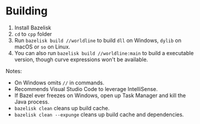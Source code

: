 # Building

1. Install Bazelisk
2. `cd` to `cpp` folder
3. Run `bazelisk build //worldline` to build `dll` on Windows, `dylib` on macOS or `so` on Linux.
4. You can also run `bazelisk build //worldline:main` to build a executable version, though curve expressions won't be available.

Notes:
- On Windows omits `//` in commands.
- Recommends Visual Studio Code to leverage IntelliSense.
- If Bazel ever freezes on Windows, open up Task Manager and kill the Java process.
- `bazelisk clean` cleans up build cache.
- `bazelisk clean --expunge` cleans up build cache and dependencies.
